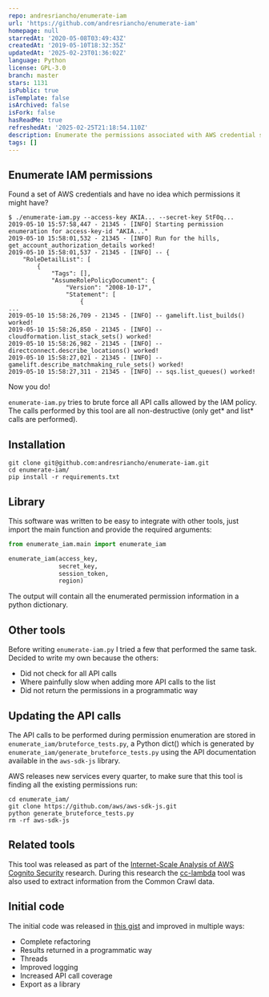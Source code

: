 ```yaml
---
repo: andresriancho/enumerate-iam
url: 'https://github.com/andresriancho/enumerate-iam'
homepage: null
starredAt: '2020-05-08T03:49:43Z'
createdAt: '2019-05-10T18:32:35Z'
updatedAt: '2025-02-23T01:36:02Z'
language: Python
license: GPL-3.0
branch: master
stars: 1131
isPublic: true
isTemplate: false
isArchived: false
isFork: false
hasReadMe: true
refreshedAt: '2025-02-25T21:18:54.110Z'
description: Enumerate the permissions associated with AWS credential set
tags: []
---
```


## Enumerate IAM permissions

Found a set of AWS credentials and have no idea which permissions it might have?

```console
$ ./enumerate-iam.py --access-key AKIA... --secret-key StF0q...
2019-05-10 15:57:58,447 - 21345 - [INFO] Starting permission enumeration for access-key-id "AKIA..."
2019-05-10 15:58:01,532 - 21345 - [INFO] Run for the hills, get_account_authorization_details worked!
2019-05-10 15:58:01,537 - 21345 - [INFO] -- {
    "RoleDetailList": [
        {
            "Tags": [], 
            "AssumeRolePolicyDocument": {
                "Version": "2008-10-17", 
                "Statement": [
                    {
...
2019-05-10 15:58:26,709 - 21345 - [INFO] -- gamelift.list_builds() worked!
2019-05-10 15:58:26,850 - 21345 - [INFO] -- cloudformation.list_stack_sets() worked!
2019-05-10 15:58:26,982 - 21345 - [INFO] -- directconnect.describe_locations() worked!
2019-05-10 15:58:27,021 - 21345 - [INFO] -- gamelift.describe_matchmaking_rule_sets() worked!
2019-05-10 15:58:27,311 - 21345 - [INFO] -- sqs.list_queues() worked!
```

Now you do!

`enumerate-iam.py` tries to brute force all API calls allowed by the IAM policy.
The calls performed by this tool are all non-destructive (only get* and list*
calls are performed).

## Installation

```
git clone git@github.com:andresriancho/enumerate-iam.git
cd enumerate-iam/
pip install -r requirements.txt
```

## Library

This software was written to be easy to integrate with other tools, just import
the main function and provide the required arguments:

```python
from enumerate_iam.main import enumerate_iam

enumerate_iam(access_key,
              secret_key,
              session_token,
              region)
```

The output will contain all the enumerated permission information in a python
dictionary.

## Other tools

Before writing `enumerate-iam.py` I tried a few that performed the same task.
Decided to write my own because the others:

 * Did not check for all API calls
 * Where painfully slow when adding more API calls to the list
 * Did not return the permissions in a programmatic way

## Updating the API calls

The API calls to be performed during permission enumeration are stored in
`enumerate_iam/bruteforce_tests.py`, a Python dict() which is generated by
`enumerate_iam/generate_bruteforce_tests.py` using the API documentation
available in the `aws-sdk-js` library. 

AWS releases new services every quarter, to make sure that this tool is
finding all the existing permissions run:

```console
cd enumerate_iam/
git clone https://github.com/aws/aws-sdk-js.git
python generate_bruteforce_tests.py
rm -rf aws-sdk-js
```

## Related tools

This tool was released as part of the [Internet-Scale Analysis of AWS Cognito Security](https://www.blackhat.com/us-19/briefings/schedule/?hootPostID=4abc475398765919352042ac015752e6#internet-scale-analysis-of-aws-cognito-security-15829)
research. During this research the [cc-lambda](https://github.com/andresriancho/cc-lambda) tool
was also used to extract information from the Common Crawl data.

## Initial code

The initial code was released in [this gist](https://gist.github.com/darkarnium/1df59865f503355ef30672168063da4e)
and improved in multiple ways:

 * Complete refactoring
 * Results returned in a programmatic way
 * Threads
 * Improved logging
 * Increased API call coverage
 * Export as a library

